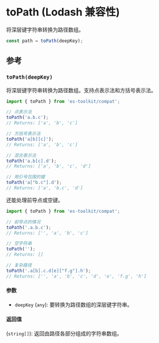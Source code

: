 # toPath (Lodash 兼容性)

将深层键字符串转换为路径数组。

```typescript
const path = toPath(deepKey);
```

## 参考

### `toPath(deepKey)`

将深层键字符串转换为路径数组。支持点表示法和方括号表示法。

```typescript
import { toPath } from 'es-toolkit/compat';

// 点表示法
toPath('a.b.c');
// Returns: ['a', 'b', 'c']

// 方括号表示法
toPath('a[b][c]');
// Returns: ['a', 'b', 'c']

// 混合表示法
toPath('a.b[c].d');
// Returns: ['a', 'b', 'c', 'd']

// 用引号包围的键
toPath('a["b.c"].d');
// Returns: ['a', 'b.c', 'd']
```

还能处理前导点或空键。

```typescript
import { toPath } from 'es-toolkit/compat';

// 前导点的情况
toPath('.a.b.c');
// Returns: ['', 'a', 'b', 'c']

// 空字符串
toPath('');
// Returns: []

// 复杂路径
toPath('.a[b].c.d[e]["f.g"].h');
// Returns: ['', 'a', 'b', 'c', 'd', 'e', 'f.g', 'h']
```

#### 参数

- `deepKey` (`any`): 要转换为路径数组的深层键字符串。

#### 返回值

(`string[]`): 返回由路径各部分组成的字符串数组。
